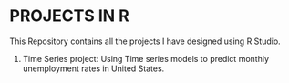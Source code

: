 # PROJECTS IN R
This Repository contains all the projects I have designed using R Studio. 

1) Time Series project: Using Time series models to predict monthly unemployment rates in United States.
